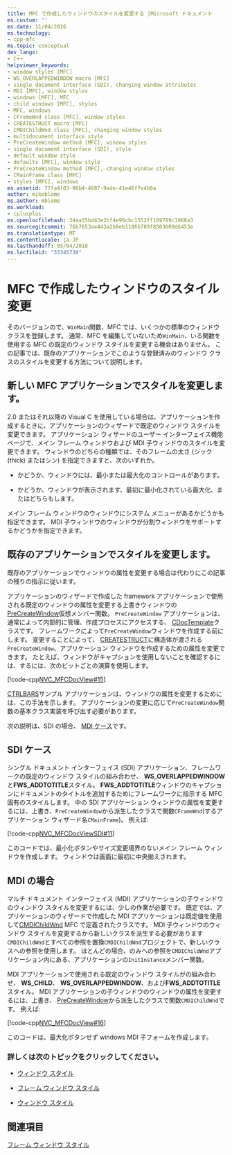 ```yaml
---
title: MFC で作成したウィンドウのスタイルを変更する |Microsoft ドキュメント
ms.custom: ''
ms.date: 11/04/2016
ms.technology:
- cpp-mfc
ms.topic: conceptual
dev_langs:
- C++
helpviewer_keywords:
- window styles [MFC]
- WS_OVERLAPPEDWINDOW macro [MFC]
- single document interface (SDI), changing window attributes
- MDI [MFC], window styles
- windows [MFC], MFC
- child windows [MFC], styles
- MFC, windows
- CFrameWnd class [MFC], window styles
- CREATESTRUCT macro [MFC]
- CMDIChildWnd class [MFC], changing window styles
- multidocument interface style
- PreCreateWindow method [MFC], window styles
- single document interface (SDI), style
- default window style
- defaults [MFC], window style
- PreCreateWindow method [MFC], changing window styles
- CMainFrame class [MFC]
- styles [MFC], windows
ms.assetid: 77fa4f03-96b4-4687-9ade-41e46f7e4b0a
author: mikeblome
ms.author: mblome
ms.workload:
- cplusplus
ms.openlocfilehash: 34ea35bd43e2bf4e96cbc1552ff169789c1068a3
ms.sourcegitcommit: 76b7653ae443a2b8eb1186b789f8503609d6453e
ms.translationtype: MT
ms.contentlocale: ja-JP
ms.lasthandoff: 05/04/2018
ms.locfileid: "33345730"
---
```

# <a name="changing-the-styles-of-a-window-created-by-mfc"></a>MFC で作成したウィンドウのスタイル変更
そのバージョンので、`WinMain`関数、MFC では、いくつかの標準のウィンドウ クラスを登録します。 通常、MFC を編集していないため`WinMain`、いる関数を使用する MFC の既定のウィンドウ スタイルを変更する機会はありません。 この記事では、既存のアプリケーションでこのような登録済みのウィンドウ クラスのスタイルを変更する方法について説明します。  
  
##  <a name="_core_changing_styles_in_a_new_mfc_application"></a> 新しい MFC アプリケーションでスタイルを変更します。  
 2.0 またはそれ以降の Visual C を使用している場合は、アプリケーションを作成するときに、アプリケーションのウィザードで既定のウィンドウ スタイルを変更できます。 アプリケーション ウィザードのユーザー インターフェイス機能 ページで、メイン フレーム ウィンドウおよび MDI 子ウィンドウのスタイルを変更できます。 ウィンドウのどちらの種類では、そのフレームの太さ (シック (thick) またはシン) を指定できますと、次のいずれか。  
  
-   かどうか、ウィンドウには、最小または最大化のコントロールがあります。  
  
-   かどうか、ウィンドウが表示されます、最初に最小化されている最大化、またはどちらもします。  
  
 メイン フレーム ウィンドウのウィンドウにシステム メニューがあるかどうかも指定できます。 MDI 子ウィンドウのウィンドウが分割ウィンドウをサポートするかどうかを指定できます。  
  
##  <a name="_core_changing_styles_in_an_existing_application"></a> 既存のアプリケーションでスタイルを変更します。  
 既存のアプリケーションでウィンドウの属性を変更する場合は代わりにこの記事の残りの指示に従います。  
  
 アプリケーションのウィザードで作成した framework アプリケーションで使用される既定のウィンドウの属性を変更する上書きウィンドウの[PreCreateWindow](../mfc/reference/cwnd-class.md#precreatewindow)仮想メンバー関数。 `PreCreateWindow` アプリケーションは、通常によって内部的に管理、作成プロセスにアクセスする、 [CDocTemplate](../mfc/reference/cdoctemplate-class.md)クラスです。 フレームワークによって`PreCreateWindow`ウィンドウを作成する前にします。 変更することによって、 [CREATESTRUCT](../mfc/reference/createstruct-structure.md)に構造体が渡される`PreCreateWindow`、アプリケーション ウィンドウを作成するための属性を変更できます。 たとえば、ウィンドウがキャプションを使用しないことを確認するには、するには、次のビットごとの演算を使用します。  
  
 [!code-cpp[NVC_MFCDocView#15](../mfc/codesnippet/cpp/changing-the-styles-of-a-window-created-by-mfc_1.cpp)]  
  
 [CTRLBARS](../visual-cpp-samples.md)サンプル アプリケーションは、ウィンドウの属性を変更するためには、この手法を示します。 アプリケーションの変更に応じて`PreCreateWindow`関数の基本クラス実装を呼び出す必要があります。  
  
 次の説明は、SDI の場合、 [MDI ケース](#_core_the_mdi_case)です。  
  
##  <a name="_core_the_sdi_case"></a> SDI ケース  
 シングル ドキュメント インターフェイス (SDI) アプリケーション、フレームワークの既定のウィンドウ スタイルの組み合わせ、 **WS_OVERLAPPEDWINDOW**と**FWS_ADDTOTITLE**スタイル。 **FWS_ADDTOTITLE**ウィンドウのキャプションにドキュメントのタイトルを追加するためにフレームワークに指示する MFC 固有のスタイルします。 中の SDI アプリケーション ウィンドウの属性を変更するには、上書き、`PreCreateWindow`から派生したクラスで関数`CFrameWnd`(するアプリケーション ウィザード名`CMainFrame`)。 例えば:  
  
 [!code-cpp[NVC_MFCDocViewSDI#11](../mfc/codesnippet/cpp/changing-the-styles-of-a-window-created-by-mfc_2.cpp)]  
  
 このコードでは、最小化ボタンやサイズ変更境界のないメイン フレーム ウィンドウを作成します。 ウィンドウは画面に最初に中央揃えされます。  
  
##  <a name="_core_the_mdi_case"></a> MDI の場合  
 マルチ ドキュメント インターフェイス (MDI) アプリケーションの子ウィンドウのウィンドウ スタイルを変更するには、少しの作業が必要です。 既定では、アプリケーションのウィザードで作成した MDI アプリケーションは既定値を使用して[CMDIChildWnd](../mfc/reference/cmdichildwnd-class.md) MFC で定義されたクラスです。 MDI 子ウィンドウのウィンドウ スタイルを変更するから新しいクラスを派生する必要があります`CMDIChildWnd`とすべての参照を置換`CMDIChildWnd`プロジェクトで、新しいクラスへの参照を使用します。 ほとんどの場合、のみへの参照を`CMDIChildWnd`アプリケーション内にある、アプリケーションの`InitInstance`メンバー関数。  
  
 MDI アプリケーションで使用される既定のウィンドウ スタイルがの組み合わせ、 **WS_CHILD**、 **WS_OVERLAPPEDWINDOW**、および**FWS_ADDTOTITLE**スタイル。 MDI アプリケーションの子ウィンドウのウィンドウの属性を変更するには、上書き、 [PreCreateWindow](../mfc/reference/cwnd-class.md#precreatewindow)から派生したクラスで関数`CMDIChildWnd`です。 例えば:  
  
 [!code-cpp[NVC_MFCDocView#16](../mfc/codesnippet/cpp/changing-the-styles-of-a-window-created-by-mfc_3.cpp)]  
  
 このコードは、最大化ボタンせず windows MDI 子フォームを作成します。  
  
### <a name="what-do-you-want-to-know-more-about"></a>詳しくは次のトピックをクリックしてください。  
  
-   [ウィンドウ スタイル](../mfc/reference/styles-used-by-mfc.md#window-styles)  
  
-   [フレーム ウィンドウ スタイル](../mfc/frame-window-styles-cpp.md)  
  
-   [ウィンドウ スタイル](http://msdn.microsoft.com/library/windows/desktop/ms632600)  
  
## <a name="see-also"></a>関連項目  
 [フレーム ウィンドウ スタイル](../mfc/frame-window-styles-cpp.md)

